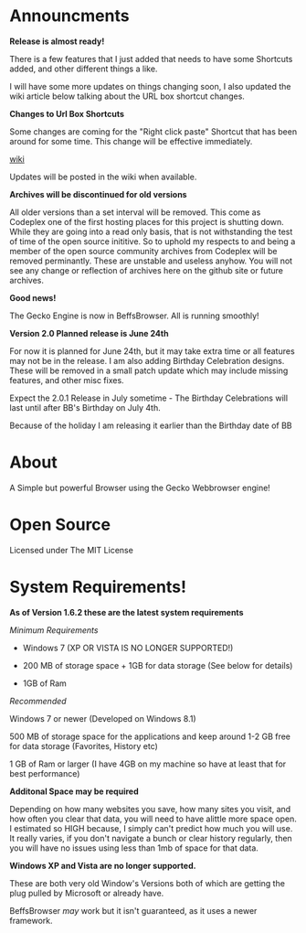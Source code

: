 # Announcments

**Release is almost ready!**

There is a few features that I just added that needs to have some Shortcuts added, and other different things a like. 

I will have some more updates on things changing soon, I also updated the wiki article below talking about the URL box shortcut changes.

**Changes to Url Box Shortcuts**

Some changes are coming for the "Right click paste" Shortcut that has been around for some time. This change will be effective immediately. 

[wiki](https://github.com/jdc20181/BeffsBrowser/wiki/URL-Box-ShortCut-Changes)

Updates will be posted in the wiki when available.

**Archives will be discontinued for old versions**

All older versions than a set interval will be removed. This come as Codeplex one of the first hosting places for this project is shutting down. While they are going into a read only basis, that is not withstanding the test of time of the open source inititive. So to uphold my respects to and being a member of the open source community archives from Codeplex will be removed perminantly. These are unstable and useless anyhow. You will not see any change or reflection of archives here on the github site or future archives. 


**Good news!**

The Gecko Engine is now in BeffsBrowser. All is running smoothly!


**Version 2.0 Planned release is June 24th**

For now it is planned for June 24th, but it may take extra time or all features may not be in the release. I am also adding Birthday Celebration designs. These will be removed in a small patch update which may include missing features, and other misc fixes. 

Expect the 2.0.1 Release in July sometime - The Birthday Celebrations will last until after BB's Birthday on July 4th. 

Because of the holiday I am releasing it earlier than the Birthday date of BB






# About

A Simple but powerful Browser using the Gecko Webbrowser engine!


# Open Source
Licensed under The MIT License

# System Requirements!

**As of Version 1.6.2 these are the latest system requirements**

*Minimum Requirements*

  - Windows 7 (XP OR VISTA IS NO LONGER SUPPORTED!)

  - 200 MB of storage space + 1GB for data storage (See below for details)

  - 1GB of Ram
  
*Recommended*

Windows 7 or newer (Developed on Windows 8.1)

500 MB of storage space for the applications and keep around 1-2 GB free for data storage (Favorites, History etc)

1 GB of Ram or larger (I have 4GB on my machine so have at least that for best performance)

**Additonal Space may be required**

Depending on how many websites you save, how many sites you visit, and how often you clear that data, you will need to have  alittle more space open. 
I estimated so HIGH because, I simply can't predict how much you will use. It really varies, if you don't navigate a bunch or clear history regularly, then you will have no issues using less than 1mb of space for that data.

**Windows XP and Vista are no longer supported.**

These are both very old Window's Versions both of which are getting the plug pulled by Microsoft or already have. 

BeffsBrowser *may* work but it isn't guaranteed, as it uses a newer framework. 
